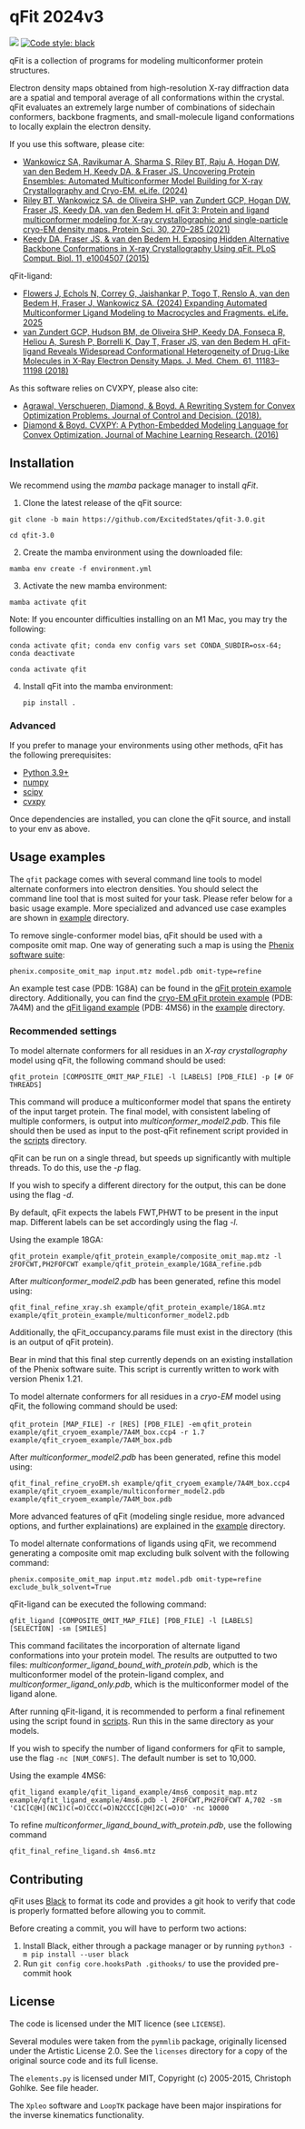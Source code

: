 # qFit 2024v3


![](https://github.com/ExcitedStates/qfit-3.0/workflows/tests/badge.svg)
[![Code style: black](https://img.shields.io/badge/code%20style-black-000000.svg)](https://github.com/psf/black)

qFit is a collection of programs for modeling multiconformer protein structures. 

Electron density maps obtained from high-resolution X-ray diffraction data are a spatial and temporal average of all conformations within the crystal. 
qFit evaluates an extremely large number of combinations of sidechain conformers, backbone fragments, and small-molecule ligand conformations to locally explain the electron density.


If you use this software, please cite: 
- [Wankowicz SA, Ravikumar A, Sharma S, Riley BT, Raju A, Hogan DW, van den Bedem H, Keedy DA, & Fraser JS. Uncovering Protein Ensembles: Automated Multiconformer Model Building for X-ray Crystallography and Cryo-EM. eLife. (2024)](https://doi.org/10.7554/eLife.90606.3)
- [Riley BT, Wankowicz SA, de Oliveira SHP, van Zundert GCP, Hogan DW, Fraser JS, Keedy DA, van den Bedem H. qFit 3: Protein and ligand multiconformer modeling for X-ray crystallographic and single-particle cryo-EM density maps. Protein Sci. 30, 270–285 (2021)](https://dx.doi.org/10.1002/pro.4001)
- [Keedy DA, Fraser JS, & van den Bedem H. Exposing Hidden Alternative Backbone Conformations in X-ray Crystallography Using qFit. PLoS Comput. Biol. 11, e1004507 (2015)](https://dx.doi.org/10.1371/journal.pcbi.1004507)

qFit-ligand:
- [Flowers J, Echols N, Correy G, Jaishankar P, Togo T, Renslo A, van den Bedem H, Fraser J, Wankowicz SA. (2024) Expanding Automated Multiconformer Ligand Modeling to Macrocycles and Fragments. eLife. 2025](https://elifesciences.org/reviewed-preprints/103797)
- [van Zundert GCP, Hudson BM, de Oliveira SHP, Keedy DA, Fonseca R, Heliou A, Suresh P, Borrelli K, Day T, Fraser JS, van den Bedem H. qFit-ligand Reveals Widespread Conformational Heterogeneity of Drug-Like Molecules in X-Ray Electron Density Maps. J. Med. Chem. 61, 11183–11198 (2018)](https://dx.doi.org/10.1021/acs.jmedchem.8b01292)

As this software relies on CVXPY, please also cite:
- [Agrawal, Verschueren, Diamond, & Boyd. A Rewriting System for Convex Optimization Problems. Journal of Control and Decision. (2018).](https://arxiv.org/abs/1709.04494)
- [Diamond & Boyd. CVXPY: A Python-Embedded Modeling Language for Convex Optimization. Journal of Machine Learning Research. (2016)](https://www.jmlr.org/papers/volume17/15-408/15-408.pdf)


## Installation

We recommend using the _mamba_ package manager to install _qFit_.

1. Clone the latest release of the qFit source:

`git clone -b main https://github.com/ExcitedStates/qfit-3.0.git`
   
`cd qfit-3.0`
   
2. Create the mamba environment using the downloaded file:

`mamba env create -f environment.yml`

3. Activate the new mamba environment:

`mamba activate qfit`

Note: If you encounter difficulties installing on an M1 Mac, you may try the following:
   
`conda activate qfit; conda env config vars set CONDA_SUBDIR=osx-64; conda deactivate`

`conda activate qfit`

4. Install qFit into the mamba environment:

   `pip install .`
   

### Advanced

If you prefer to manage your environments using other methods, qFit has the following prerequisites:

* [Python 3.9+](https://python.org)
* [numpy](https://numpy.org)
* [scipy](https://scipy.org)
* [cvxpy](https://www.cvxpy.org)

Once dependencies are installed, you can clone the qFit source, and install to your env as above.


## Usage examples

The `qfit` package comes with several command line tools to model alternate
conformers into electron densities. You should select the command line tool that
is most suited for your task. Please refer below for a basic usage example. More specialized and advanced use case examples
are shown in [example](example/README.md) directory.

To remove single-conformer model bias, qFit should be used with a composite omit
map. One way of generating such a map is using the [Phenix software suite](https://www.phenix-online.org/):

`phenix.composite_omit_map input.mtz model.pdb omit-type=refine`

An example test case (PDB: 1G8A) can be found in the [qFit protein example](example/qfit_protein_example/) directory. Additionally, you can find the [cryo-EM qFit protein example](example/qfit_cryoem_example/) (PDB: 7A4M) 
and the [qFit ligand example](example/qfit_ligand_example/) (PDB: 4MS6) in the [example](example/README.md) directory. 


### Recommended settings

To model alternate conformers for all residues in an *X-ray crystallography* model using qFit,
the following command should be used:

`qfit_protein [COMPOSITE_OMIT_MAP_FILE] -l [LABELS] [PDB_FILE] -p [# OF THREADS]`

This command will produce a multiconformer model that spans the entirety of the
input target protein. The final model, with consistent labeling of multiple conformers,
is output into *multiconformer_model2.pdb*. This file should then
be used as input to the post-qFit refinement script provided in the [scripts](scripts/post) directory. 

qFit can be run on a single thread, but speeds up significantly with multiple threads. To do this, use the *-p* flag.

If you wish to specify a different directory for the output, this can be done
using the flag *-d*.
 
By default, qFit expects the labels FWT,PHWT to be present in the input map.
Different labels can be set accordingly using the flag *-l*.

Using the example 18GA:

`qfit_protein example/qfit_protein_example/composite_omit_map.mtz -l 2FOFCWT,PH2FOFCWT example/qfit_protein_example/1G8A_refine.pdb`

After *multiconformer_model2.pdb* has been generated, refine this model using:

`qfit_final_refine_xray.sh example/qfit_protein_example/18GA.mtz example/qfit_protein_example/multiconformer_model2.pdb`

Additionally, the qFit_occupancy.params file must exist in the directory (this is an output of qFit protein).

Bear in mind that this final step currently depends on an existing installation
of the Phenix software suite. This script is currently written to work with version Phenix 1.21.

To model alternate conformers for all residues in a *cryo-EM* model using qFit,
the following command should be used:

`qfit_protein [MAP_FILE] -r [RES] [PDB_FILE] -em`
`qfit_protein example/qfit_cryoem_example/7A4M_box.ccp4 -r 1.7 example/qfit_cryoem_example/7A4M_box.pdb`

After *multiconformer_model2.pdb* has been generated, refine this model using:

`qfit_final_refine_cryoEM.sh example/qfit_cryoem_example/7A4M_box.ccp4 example/qfit_cryoem_example/multiconformer_model2.pdb example/qfit_cryoem_example/7A4M_box.pdb`

More advanced features of qFit (modeling single residue, more advanced options, and further explainations) are explained in the [example](example/README.md) directory.

To model alternate conformations of ligands using qFit, we recommend generating a composite omit map excluding bulk solvent with the following command:

`phenix.composite_omit_map input.mtz model.pdb omit-type=refine exclude_bulk_solvent=True`

qFit-ligand can be executed the following command:

`qfit_ligand [COMPOSITE_OMIT_MAP_FILE] [PDB_FILE] -l [LABELS] [SELECTION] -sm [SMILES]`

This command facilitates the incorporation of alternate ligand conformations into your protein model. The results are outputted to two files: *multiconformer_ligand_bound_with_protein.pdb*, which is the multiconformer model of the protein-ligand complex, and *multiconformer_ligand_only.pdb*, which is the multiconformer model of the ligand alone. 

After running qFit-ligand, it is recommended to perform a final refinement using the script found in [scripts](scripts/post). Run this in the same directory as your models.

If you wish to specify the number of ligand conformers for qFit to sample, use the flag `-nc [NUM_CONFS]`. The default number is set to 10,000. 

Using the example 4MS6:

`qfit_ligand example/qfit_ligand_example/4ms6_composit_map.mtz example/qfit_ligand_example/4ms6.pdb -l 2FOFCWT,PH2FOFCWT A,702 -sm 'C1C[C@H](NC1)C(=O)CCC(=O)N2CCC[C@H]2C(=O)O' -nc 10000`

To refine *multiconformer_ligand_bound_with_protein.pdb*, use the following command

`qfit_final_refine_ligand.sh 4ms6.mtz`


## Contributing

qFit uses [Black](https://github.com/psf/black) to format its code and provides a git hook to verify that code is properly formatted before allowing you to commit.

Before creating a commit, you will have to perform two actions:
1. Install Black, either through a package manager or by running `python3 -m pip install --user black`
2. Run `git config core.hooksPath .githooks/` to use the provided pre-commit hook

## License

The code is licensed under the MIT licence (see `LICENSE`).

Several modules were taken from the `pymmlib` package, originally licensed
under the Artistic License 2.0. See the `licenses` directory for a copy of the
original source code and its full license.

The `elements.py` is licensed under MIT, Copyright (c) 2005-2015, Christoph
Gohlke. See file header.

The `Xpleo` software and `LoopTK` package have been major inspirations for the inverse kinematics
functionality.
